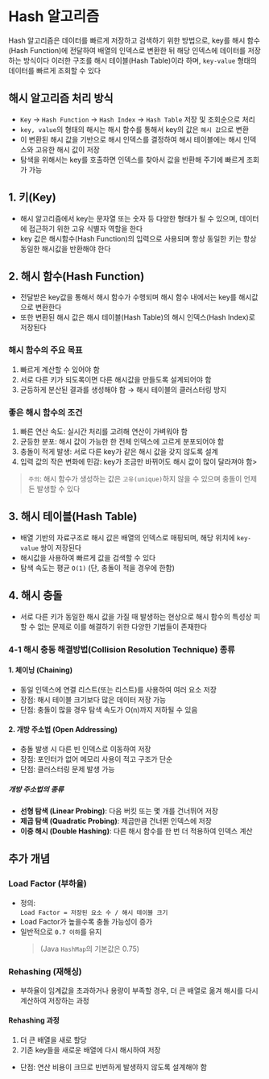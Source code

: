 # Hash 알고리즘
Hash 알고리즘은 데이터를 빠르게 저장하고 검색하기 위한 방법으로, key를 해시 함수(Hash Function)에 전달하여 배열의 인덱스로 변환한 뒤 해당 인덱스에 데이터를 저장하는 방식이다
이러한 구조를 해시 테이블(Hash Table)이라 하며, `key-value` 형태의 데이터를 빠르게 조회할 수 있다

## 해시 알고리즘 처리 방식
- `Key` → `Hash Function` → `Hash Index` → `Hash Table` 저장 및 조회순으로 처리
- `key, value`의 형태의 해시는 해시 함수를 통해서 key의 값은 `해시 값`으로 변환
- 이 변환된 해시 값을 기반으로 해시 인덱스를 결정하여 해시 테이블에는 해시 인덱스와 고유한 해시 값이 저장
- 탐색을 위해서는 key를 호출하면 인덱스를 찾아서 값을 반환해 주기에 빠르게 조회가 가능
  
## 1. 키(Key)  
- 해시 알고리즘에서 key는 문자열 또는 숫자 등 다양한 형태가 될 수 있으며, 데이터에 접근하기 위한 고유 식별자 역할을 한다
- key 값은 해시함수(Hash Function)의 입력으로 사용되며 항상 동일한 키는 항상 동일한 해시값을 반환해야 한다

## 2. 해시 함수(Hash Function)
- 전달받은 key값을 통해서 해시 함수가 수행되며 해시 함수 내에서는 key를 해시값으로 변환한다
- 또한 변환된 해시 값은 해시 테이블(Hash Table)의 해시 인덱스(Hash Index)로 저장된다
  
### 해시 함수의 주요 목표
1. 빠르게 계산할 수 있어야 함
2. 서로 다른 키가 되도록이면 다른 해시값을 만들도록 설계되어야 함
3. 균등하게 분산된 결과를 생성해야 함 → 해시 테이블의 클러스터링 방지

### 좋은 해시 함수의 조건
1. 빠른 연산 속도: 실시간 처리를 고려해 연산이 가벼워야 함
2. 균등한 분포: 해시 값이 가능한 한 전체 인덱스에 고르게 분포되어야 함
3. 충돌이 적게 발생:  서로 다른 key가 같은 해시 값을 갖지 않도록 설계
4. 입력 값의 작은 변화에 민감: key가 조금만 바뀌어도 해시 값이 많이 달라져야 함>
> `주의`: 해시 함수가 생성하는 값은 `고유(unique)`하지 않을 수 있으며 충돌이 언제든 발생할 수 있다

## 3. 해시 테이블(Hash Table)
- 배열 기반의 자료구조로 해시 값은 배열의 인덱스로 매핑되며, 해당 위치에 `key-value` 쌍이 저장된다
- 해시값을 사용하여 빠르게 값을 검색할 수 있다
- 탐색 속도는 평균 `O(1)` (단, 충돌이 적을 경우에 한함)

## 4. 해시 충돌
- 서로 다른 키가 동일한 해시 값을 가질 때 발생하는 현상으로 해시 함수의 특성상 피할 수 없는 문제로 이를 해결하기 위한 다양한 기법들이 존재한다
  
### 4-1 해시 충동 해결방법(Collision Resolution Technique) 종류
#### 1. 체이닝 (Chaining)

- 동일 인덱스에 연결 리스트(또는 리스트)를 사용하여 여러 요소 저장
- 장점: 해시 테이블 크기보다 많은 데이터 저장 가능
- 단점: 충돌이 많을 경우 탐색 속도가 O(n)까지 저하될 수 있음

#### 2. 개방 주소법 (Open Addressing)

- 충돌 발생 시 다른 빈 인덱스로 이동하여 저장
- 장점: 포인터가 없어 메모리 사용이 적고 구조가 단순
- 단점: 클러스터링 문제 발생 가능

##### 개방 주소법의 종류

- **선형 탐색 (Linear Probing)**: 다음 버킷 또는 몇 개를 건너뛰어 저장
- **제곱 탐색 (Quadratic Probing)**: 제곱만큼 건너뛴 인덱스에 저장
- **이중 해시 (Double Hashing)**: 다른 해시 함수를 한 번 더 적용하여 인덱스 계산
  
## 추가 개념

### Load Factor (부하율)

- 정의:  
  `Load Factor = 저장된 요소 수 / 해시 테이블 크기`
- Load Factor가 높을수록 충돌 가능성이 증가
- 일반적으로 `0.7 이하`를 유지
  > (Java `HashMap`의 기본값은 0.75)

### Rehashing (재해싱)

- 부하율이 임계값을 초과하거나 용량이 부족할 경우, 더 큰 배열로 옮겨 해시를 다시 계산하여 저장하는 과정

#### Rehashing 과정

1. 더 큰 배열을 새로 할당
2. 기존 key들을 새로운 배열에 다시 해시하여 저장

- 단점: 연산 비용이 크므로 빈번하게 발생하지 않도록 설계해야 함
